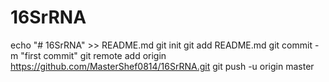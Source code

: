 # 16SrRNA
echo "# 16SrRNA" >> README.md
git init
git add README.md
git commit -m "first commit"
git remote add origin https://github.com/MasterShef0814/16SrRNA.git
git push -u origin master
